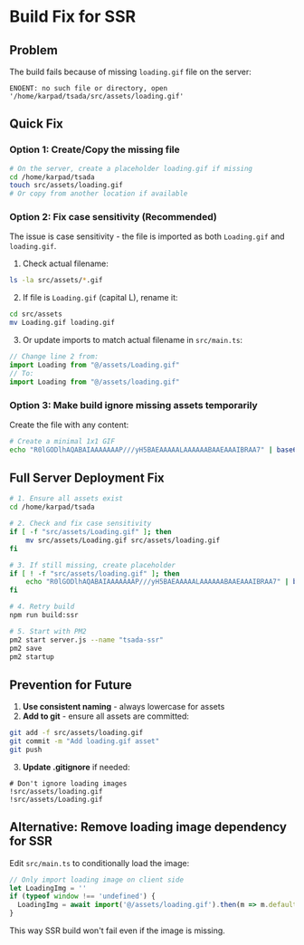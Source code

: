 # Build Fix for SSR

## Problem
The build fails because of missing `loading.gif` file on the server:
```
ENOENT: no such file or directory, open '/home/karpad/tsada/src/assets/loading.gif'
```

## Quick Fix

### Option 1: Create/Copy the missing file
```bash
# On the server, create a placeholder loading.gif if missing
cd /home/karpad/tsada
touch src/assets/loading.gif
# Or copy from another location if available
```

### Option 2: Fix case sensitivity (Recommended)
The issue is case sensitivity - the file is imported as both `Loading.gif` and `loading.gif`.

1. Check actual filename:
```bash
ls -la src/assets/*.gif
```

2. If file is `Loading.gif` (capital L), rename it:
```bash
cd src/assets
mv Loading.gif loading.gif
```

3. Or update imports to match actual filename in `src/main.ts`:
```javascript
// Change line 2 from:
import Loading from "@/assets/Loading.gif"
// To:
import Loading from "@/assets/loading.gif"
```

### Option 3: Make build ignore missing assets temporarily
Create the file with any content:
```bash
# Create a minimal 1x1 GIF
echo "R0lGODlhAQABAIAAAAAAAP///yH5BAEAAAAALAAAAAABAAEAAAIBRAA7" | base64 -d > src/assets/loading.gif
```

## Full Server Deployment Fix

```bash
# 1. Ensure all assets exist
cd /home/karpad/tsada

# 2. Check and fix case sensitivity
if [ -f "src/assets/Loading.gif" ]; then
    mv src/assets/Loading.gif src/assets/loading.gif
fi

# 3. If still missing, create placeholder
if [ ! -f "src/assets/loading.gif" ]; then
    echo "R0lGODlhAQABAIAAAAAAAP///yH5BAEAAAAALAAAAAABAAEAAAIBRAA7" | base64 -d > src/assets/loading.gif
fi

# 4. Retry build
npm run build:ssr

# 5. Start with PM2
pm2 start server.js --name "tsada-ssr"
pm2 save
pm2 startup
```

## Prevention for Future

1. **Use consistent naming** - always lowercase for assets
2. **Add to git** - ensure all assets are committed:
```bash
git add -f src/assets/loading.gif
git commit -m "Add loading.gif asset"
git push
```

3. **Update .gitignore** if needed:
```gitignore
# Don't ignore loading images
!src/assets/loading.gif
!src/assets/Loading.gif
```

## Alternative: Remove loading image dependency for SSR

Edit `src/main.ts` to conditionally load the image:
```javascript
// Only import loading image on client side
let LoadingImg = ''
if (typeof window !== 'undefined') {
  LoadingImg = await import('@/assets/loading.gif').then(m => m.default)
}
```

This way SSR build won't fail even if the image is missing.